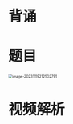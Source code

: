 # 背诵





# 题目

<img src="https://cvp.oss-cn-shanghai.aliyuncs.com/picgo/202311192125866.png" alt="image-20231119212502791" style="zoom:50%;" />



# 视频解析





